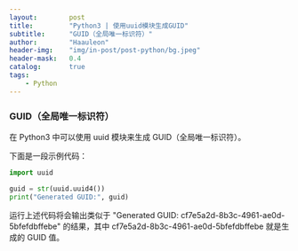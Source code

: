 ```yaml
---
layout:        post
title:         "Python3 | 使用uuid模块生成GUID"
subtitle:      "GUID（全局唯一标识符）"
author:        "Haauleon"
header-img:    "img/in-post/post-python/bg.jpeg"
header-mask:   0.4
catalog:       true
tags:
    - Python
---
```


### GUID（全局唯一标识符）
在 Python3 中可以使用 uuid 模块来生成 GUID（全局唯一标识符）。             

下面是一段示例代码：              
```python
import uuid

guid = str(uuid.uuid4())
print("Generated GUID:", guid)
```

运行上述代码将会输出类似于 "Generated GUID: cf7e5a2d-8b3c-4961-ae0d-5bfefdbffebe" 的结果，其中 cf7e5a2d-8b3c-4961-ae0d-5bfefdbffebe 就是生成的 GUID 值。